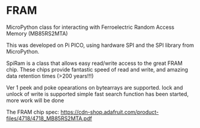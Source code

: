 # FRAM
MicroPython class for interacting with Ferroelectric Random Access Memory (MB85RS2MTA)

This was developed on Pi PICO, using hardware SPI and the SPI library from MicroPython.

SpiRam is a class that allows easy read/write access to the great FRAM chip.
These chips provide fantastic speed of read and write, and amazing data retention times (>200 years!!!)

Ver 1 
peek and poke opearations on bytearrays are supported.
lock and unlock of write is supported
simple fast search function has been started, more work will be done

The FRAM chip spec: https://cdn-shop.adafruit.com/product-files/4718/4718_MB85RS2MTA.pdf
